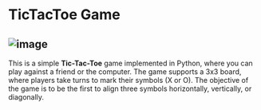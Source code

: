 # TicTacToe Game
![image](https://github.com/user-attachments/assets/4414e9a7-8757-44c6-9d3a-1696b66d870c)
--
This is a simple **Tic-Tac-Toe** game implemented in Python, where you can play against a friend or the computer. The game supports a 3x3 board, where players take turns to mark their symbols (X or O). The objective of the game is to be the first to align three symbols horizontally, vertically, or diagonally.
